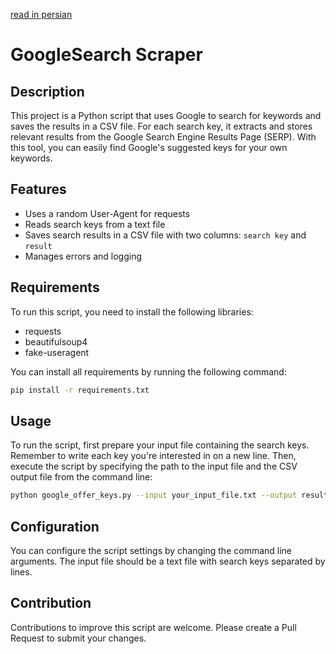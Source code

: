 [read in persian](README.en.md)
<div dir='ltr'>

# GoogleSearch Scraper

## Description
This project is a Python script that uses Google to search for keywords and saves the results in a CSV file. For each search key, it extracts and stores relevant results from the Google Search Engine Results Page (SERP). With this tool, you can easily find Google's suggested keys for your own keywords.

## Features
- Uses a random User-Agent for requests
- Reads search keys from a text file
- Saves search results in a CSV file with two columns: `search key` and `result`
- Manages errors and logging

## Requirements
To run this script, you need to install the following libraries:
- requests
- beautifulsoup4
- fake-useragent

You can install all requirements by running the following command:

```bash
pip install -r requirements.txt
```
## Usage
To run the script, first prepare your input file containing the search keys. Remember to write each key you're interested in on a new line. Then, execute the script by specifying the path to the input file and the CSV output file from the command line:

```bash 
python google_offer_keys.py --input your_input_file.txt --output results.csv
```
## Configuration
You can configure the script settings by changing the command line arguments. The input file should be a text file with search keys separated by lines.

## Contribution
Contributions to improve this script are welcome. Please create a Pull Request to submit your changes.
</div>
